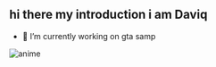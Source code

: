 ## hi there my introduction i am Daviq

<!--
**Dapii280/Dapii280** is a ✨ _special_ ✨ repository because its `README.md` (this file) appears on your GitHub profile.

Here are some ideas to get you started:

- 🔭 I’m currently working on ...
- 🌱 I’m currently learning ...
- 👯 I’m looking to collaborate on ...
- 🤔 I’m looking for help with ...
- 💬 Ask me about ...
- 📫 How to reach me: ...
- 😄 Pronouns: ...
- ⚡ Fun fact: ...
-->

- 🔭 I’m currently working on gta samp


![anime](https://media3.giphy.com/media/v1.Y2lkPTc5MGI3NjExMzl1NTdheTRtb3VtenR1cmNhN3hlZmV3czVnZWZjZmJvdXEzenRhdyZlcD12MV9pbnRlcm5hbF9naWZfYnlfaWQmY3Q9Zw/12fWcohsEln5V6/giphy.gif)